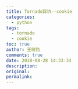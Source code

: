 ```yaml
---
title: Tornado踩坑--cookie
categories:
  - python
tags:
  - tornado
  - cookie
toc: true
author: 王晓勃
comments: true
date: 2018-08-28 14:33:34
description:
original:
permalink:
---
```


<!-- more -->
